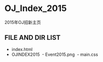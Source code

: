 # OJ_Index_2015
2015年OJ招新主页
## FILE AND DIR LIST
- index.html
- OJINDEX2015
  - Event2015.png
  - main.css
